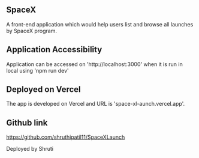 
## SpaceX
A front-end application which would help users list and browse all launches by SpaceX program.

## Application Accessibility
Application can be accessed on 'http://localhost:3000' when it is run in local using 'npm run dev'

## Deployed on Vercel

The app is developed on Vercel and URL is 'space-xl-aunch.vercel.app'. 

## Github link
https://github.com/shruthipatil11/SpaceXLaunch

 Deployed by Shruti
